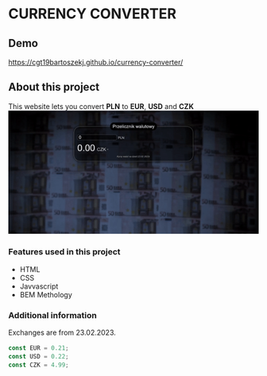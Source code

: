 # CURRENCY CONVERTER

## Demo
https://cgt19bartoszekj.github.io/currency-converter/

## About this project
This website lets you convert **PLN** to **EUR**, **USD** and **CZK**
!["Website"](/images/website-gif.gif)

### Features used in this project
- HTML
- CSS
- Javvascript
- BEM Methology

### Additional information
Exchanges are from 23.02.2023.
```js
const EUR = 0.21;
const USD = 0.22;
const CZK = 4.99;
```